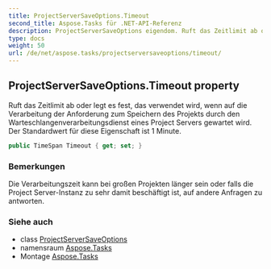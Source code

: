 ```yaml
---
title: ProjectServerSaveOptions.Timeout
second_title: Aspose.Tasks für .NET-API-Referenz
description: ProjectServerSaveOptions eigendom. Ruft das Zeitlimit ab oder legt es fest das verwendet wird wenn auf die Verarbeitung der Anforderung zum Speichern des Projekts durch den Warteschlangenverarbeitungsdienst eines Project Servers gewartet wird. Der Standardwert für diese Eigenschaft ist 1 Minute.
type: docs
weight: 50
url: /de/net/aspose.tasks/projectserversaveoptions/timeout/
---
```

## ProjectServerSaveOptions.Timeout property

Ruft das Zeitlimit ab oder legt es fest, das verwendet wird, wenn auf die Verarbeitung der Anforderung zum Speichern des Projekts durch den Warteschlangenverarbeitungsdienst eines Project Servers gewartet wird. Der Standardwert für diese Eigenschaft ist 1 Minute.

```csharp
public TimeSpan Timeout { get; set; }
```

### Bemerkungen

Die Verarbeitungszeit kann bei großen Projekten länger sein oder falls die Project Server-Instanz zu sehr damit beschäftigt ist, auf andere Anfragen zu antworten.

### Siehe auch

* class [ProjectServerSaveOptions](../)
* namensraum [Aspose.Tasks](../../projectserversaveoptions/)
* Montage [Aspose.Tasks](../../../)


